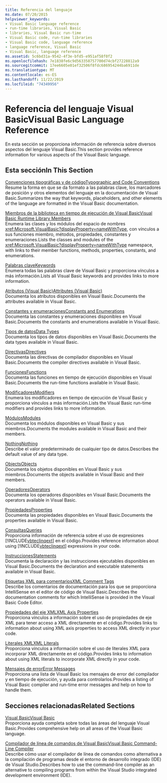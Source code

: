 ```yaml
---
title: Referencia del lenguaje
ms.date: 07/20/2015
helpviewer_keywords:
- Visual Basic language reference
- run-time libraries, Visual Basic
- libraries, Visual Basic run-time
- Visual Basic code, run-time libraries
- Visual Basic code, language reference
- language reference, Visual Basic
- Visual Basic, language reference
ms.assetid: 5c6bd31a-9542-4f3e-bfd5-e951af58f0f2
ms.openlocfilehash: 7e1838fe6c9d563358757700d74cbf27228812a9
ms.sourcegitcommit: 17ee6605e01ef32506f8fdc686954244ba6911de
ms.translationtype: MT
ms.contentlocale: es-ES
ms.lasthandoff: 11/22/2019
ms.locfileid: "74349956"
---
```

# <a name="visual-basic-language-reference"></a><span data-ttu-id="de543-102">Referencia del lenguaje Visual Basic</span><span class="sxs-lookup"><span data-stu-id="de543-102">Visual Basic Language Reference</span></span>

<span data-ttu-id="de543-103">En esta sección se proporciona información de referencia sobre diversos aspectos del lenguaje Visual Basic.</span><span class="sxs-lookup"><span data-stu-id="de543-103">This section provides reference information for various aspects of the Visual Basic language.</span></span>  
  
## <a name="in-this-section"></a><span data-ttu-id="de543-104">Esta sección</span><span class="sxs-lookup"><span data-stu-id="de543-104">In This Section</span></span>  

 [<span data-ttu-id="de543-105">Convenciones tipográficas y de código</span><span class="sxs-lookup"><span data-stu-id="de543-105">Typographic and Code Conventions</span></span>](../../visual-basic/language-reference/typographic-and-code-conventions.md)  
 <span data-ttu-id="de543-106">Resume la forma en que se da formato a las palabras clave, los marcadores de posición y otros elementos del lenguaje en la documentación de Visual Basic.</span><span class="sxs-lookup"><span data-stu-id="de543-106">Summarizes the way that keywords, placeholders, and other elements of the language are formatted in the Visual Basic documentation.</span></span>  
  
 [<span data-ttu-id="de543-107">Miembros de la biblioteca en tiempo de ejecución de Visual Basic</span><span class="sxs-lookup"><span data-stu-id="de543-107">Visual Basic Runtime Library Members</span></span>](../../visual-basic/language-reference/runtime-library-members.md)  
 <span data-ttu-id="de543-108">Enumera las clases y los módulos del espacio de nombres <xref:Microsoft.VisualBasic?displayProperty=nameWithType>, con vínculos a sus funciones miembro, métodos, propiedades, constantes y enumeraciones.</span><span class="sxs-lookup"><span data-stu-id="de543-108">Lists the classes and modules of the <xref:Microsoft.VisualBasic?displayProperty=nameWithType> namespace, with links to their member functions, methods, properties, constants, and enumerations.</span></span>  
  
 [<span data-ttu-id="de543-109">Palabras clave</span><span class="sxs-lookup"><span data-stu-id="de543-109">Keywords</span></span>](../../visual-basic/language-reference/keywords/index.md)  
 <span data-ttu-id="de543-110">Enumera todas las palabras clave de Visual Basic y proporciona vínculos a más información.</span><span class="sxs-lookup"><span data-stu-id="de543-110">Lists all Visual Basic keywords and provides links to more information.</span></span>  
  
 [<span data-ttu-id="de543-111">Atributos (Visual Basic)</span><span class="sxs-lookup"><span data-stu-id="de543-111">Attributes (Visual Basic)</span></span>](../../visual-basic/language-reference/attributes.md)  
 <span data-ttu-id="de543-112">Documenta los atributos disponibles en Visual Basic.</span><span class="sxs-lookup"><span data-stu-id="de543-112">Documents the attributes available in Visual Basic.</span></span>  
  
 [<span data-ttu-id="de543-113">Constantes y enumeraciones</span><span class="sxs-lookup"><span data-stu-id="de543-113">Constants and Enumerations</span></span>](../../visual-basic/language-reference/constants-and-enumerations.md)  
 <span data-ttu-id="de543-114">Documenta las constantes y enumeraciones disponibles en Visual Basic.</span><span class="sxs-lookup"><span data-stu-id="de543-114">Documents the constants and enumerations available in Visual Basic.</span></span>  
  
 [<span data-ttu-id="de543-115">Tipos de datos</span><span class="sxs-lookup"><span data-stu-id="de543-115">Data Types</span></span>](../../visual-basic/language-reference/data-types/index.md)  
 <span data-ttu-id="de543-116">Documenta los tipos de datos disponibles en Visual Basic.</span><span class="sxs-lookup"><span data-stu-id="de543-116">Documents the data types available in Visual Basic.</span></span>  
  
 [<span data-ttu-id="de543-117">Directivas</span><span class="sxs-lookup"><span data-stu-id="de543-117">Directives</span></span>](../../visual-basic/language-reference/directives/index.md)  
 <span data-ttu-id="de543-118">Documenta las directivas de compilador disponibles en Visual Basic.</span><span class="sxs-lookup"><span data-stu-id="de543-118">Documents the compiler directives available in Visual Basic.</span></span>  
  
 [<span data-ttu-id="de543-119">Funciones</span><span class="sxs-lookup"><span data-stu-id="de543-119">Functions</span></span>](../../visual-basic/language-reference/functions/index.md)  
 <span data-ttu-id="de543-120">Documenta las funciones en tiempo de ejecución disponibles en Visual Basic.</span><span class="sxs-lookup"><span data-stu-id="de543-120">Documents the run-time functions available in Visual Basic.</span></span>  
  
 [<span data-ttu-id="de543-121">Modificadores</span><span class="sxs-lookup"><span data-stu-id="de543-121">Modifiers</span></span>](../../visual-basic/language-reference/modifiers/index.md)  
 <span data-ttu-id="de543-122">Enumera los modificadores en tiempo de ejecución de Visual Basic y proporciona vínculos a más información.</span><span class="sxs-lookup"><span data-stu-id="de543-122">Lists the Visual Basic run-time modifiers and provides links to more information.</span></span>  
  
 [<span data-ttu-id="de543-123">Módulos</span><span class="sxs-lookup"><span data-stu-id="de543-123">Modules</span></span>](../../visual-basic/language-reference/modules.md)  
 <span data-ttu-id="de543-124">Documenta los módulos disponibles en Visual Basic y sus miembros.</span><span class="sxs-lookup"><span data-stu-id="de543-124">Documents the modules available in Visual Basic and their members.</span></span>  
  
 [<span data-ttu-id="de543-125">Nothing</span><span class="sxs-lookup"><span data-stu-id="de543-125">Nothing</span></span>](../../visual-basic/language-reference/nothing.md)  
 <span data-ttu-id="de543-126">Describe el valor predeterminado de cualquier tipo de datos.</span><span class="sxs-lookup"><span data-stu-id="de543-126">Describes the default value of any data type.</span></span>  
  
 [<span data-ttu-id="de543-127">Objects</span><span class="sxs-lookup"><span data-stu-id="de543-127">Objects</span></span>](../../visual-basic/language-reference/objects/index.md)  
 <span data-ttu-id="de543-128">Documenta los objetos disponibles en Visual Basic y sus miembros.</span><span class="sxs-lookup"><span data-stu-id="de543-128">Documents the objects available in Visual Basic and their members.</span></span>  
  
 [<span data-ttu-id="de543-129">Operadores</span><span class="sxs-lookup"><span data-stu-id="de543-129">Operators</span></span>](../../visual-basic/language-reference/operators/index.md)  
 <span data-ttu-id="de543-130">Documenta los operadores disponibles en Visual Basic.</span><span class="sxs-lookup"><span data-stu-id="de543-130">Documents the operators available in Visual Basic.</span></span>  
  
 [<span data-ttu-id="de543-131">Propiedades</span><span class="sxs-lookup"><span data-stu-id="de543-131">Properties</span></span>](../../visual-basic/language-reference/properties.md)  
 <span data-ttu-id="de543-132">Documenta las propiedades disponibles en Visual Basic.</span><span class="sxs-lookup"><span data-stu-id="de543-132">Documents the properties available in Visual Basic.</span></span>  
  
 [<span data-ttu-id="de543-133">Consultas</span><span class="sxs-lookup"><span data-stu-id="de543-133">Queries</span></span>](../../visual-basic/language-reference/queries/index.md)  
 <span data-ttu-id="de543-134">Proporciona información de referencia sobre el uso de expresiones [!INCLUDE[vbteclinqext](~/includes/vbteclinqext-md.md)] en el código.</span><span class="sxs-lookup"><span data-stu-id="de543-134">Provides reference information about using [!INCLUDE[vbteclinqext](~/includes/vbteclinqext-md.md)] expressions in your code.</span></span>  
  
 [<span data-ttu-id="de543-135">Instrucciones</span><span class="sxs-lookup"><span data-stu-id="de543-135">Statements</span></span>](../../visual-basic/language-reference/statements/index.md)  
 <span data-ttu-id="de543-136">Documenta la declaración y las instrucciones ejecutables disponibles en Visual Basic.</span><span class="sxs-lookup"><span data-stu-id="de543-136">Documents the declaration and executable statements available in Visual Basic.</span></span>  
  
 [<span data-ttu-id="de543-137">Etiquetas XML para comentarios</span><span class="sxs-lookup"><span data-stu-id="de543-137">XML Comment Tags</span></span>](../../visual-basic/language-reference/xmldoc/index.md)  
 <span data-ttu-id="de543-138">Describe los comentarios de documentación para los que se proporciona IntelliSense en el editor de código de Visual Basic.</span><span class="sxs-lookup"><span data-stu-id="de543-138">Describes the documentation comments for which IntelliSense is provided in the Visual Basic Code Editor.</span></span>  
  
 [<span data-ttu-id="de543-139">Propiedades del eje XML</span><span class="sxs-lookup"><span data-stu-id="de543-139">XML Axis Properties</span></span>](../../visual-basic/language-reference/xml-axis/index.md)  
 <span data-ttu-id="de543-140">Proporciona vínculos a información sobre el uso de propiedades de eje XML para tener acceso a XML directamente en el código.</span><span class="sxs-lookup"><span data-stu-id="de543-140">Provides links to information about using XML axis properties to access XML directly in your code.</span></span>  
  
 [<span data-ttu-id="de543-141">Literales XML</span><span class="sxs-lookup"><span data-stu-id="de543-141">XML Literals</span></span>](../../visual-basic/language-reference/xml-literals/index.md)  
 <span data-ttu-id="de543-142">Proporciona vínculos a información sobre el uso de literales XML para incorporar XML directamente en el código.</span><span class="sxs-lookup"><span data-stu-id="de543-142">Provides links to information about using XML literals to incorporate XML directly in your code.</span></span>  
  
 [<span data-ttu-id="de543-143">Mensajes de error</span><span class="sxs-lookup"><span data-stu-id="de543-143">Error Messages</span></span>](../../visual-basic/language-reference/error-messages/index.md)  
 <span data-ttu-id="de543-144">Proporciona una lista de Visual Basic los mensajes de error del compilador y en tiempo de ejecución, y ayuda para controlarlos.</span><span class="sxs-lookup"><span data-stu-id="de543-144">Provides a listing of Visual Basic compiler and run-time error messages and help on how to handle them.</span></span>  
  
## <a name="related-sections"></a><span data-ttu-id="de543-145">Secciones relacionadas</span><span class="sxs-lookup"><span data-stu-id="de543-145">Related Sections</span></span>  

 [<span data-ttu-id="de543-146">Visual Basic</span><span class="sxs-lookup"><span data-stu-id="de543-146">Visual Basic</span></span>](../../visual-basic/index.md)  
 <span data-ttu-id="de543-147">Proporciona ayuda completa sobre todas las áreas del lenguaje Visual Basic.</span><span class="sxs-lookup"><span data-stu-id="de543-147">Provides comprehensive help on all areas of the Visual Basic language.</span></span>  
  
 [<span data-ttu-id="de543-148">Compilador de línea de comandos de Visual Basic</span><span class="sxs-lookup"><span data-stu-id="de543-148">Visual Basic Command-Line Compiler</span></span>](../../visual-basic/reference/command-line-compiler/index.md)  
 <span data-ttu-id="de543-149">Describe cómo usar el compilador de línea de comandos como alternativa a la compilación de programas desde el entorno de desarrollo integrado (IDE) de Visual Studio.</span><span class="sxs-lookup"><span data-stu-id="de543-149">Describes how to use the command-line compiler as an alternative to compiling programs from within the Visual Studio integrated development environment (IDE).</span></span>
